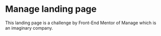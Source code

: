 # Manage landing page

This landing page is a challenge by Front-End Mentor of Manage which is an imaginary company.
